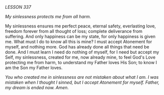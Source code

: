 *LESSON 337*

*My sinlessness protects me from all harm.*

My sinlessness ensures me perfect peace, eternal safety, everlasting love, freedom forever from all thought of loss; complete deliverance from suffering. And only happiness can be my state, for only happiness is given me. What must I do to know all this is mine? I must accept Atonement for myself, and nothing more. God has already done all things that need be done. And I must learn I need do nothing of myself, for I need but accept my Self, my sinlessness, created for me, now already mine, to feel God's Love protecting me from harm, to understand my Father loves His Son; to know I am the Son my Father loves.

_You who created me in sinlessness are not mistaken about what I am. I was mistaken when I thought I sinned, but I accept Atonement for myself. Father, my dream is ended now. Amen._